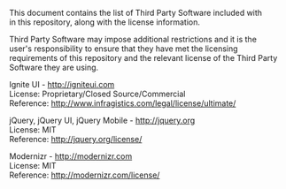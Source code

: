 This document contains the list of Third Party Software included with  
in this repository, along with the license information.  

Third Party Software may impose additional restrictions and it is the  
user's responsibility to ensure that they have met the licensing  
requirements of this repository and the relevant license of the Third Party  
Software they are using.  

Ignite UI - http://igniteui.com  
License: Proprietary/Closed Source/Commercial  
Reference: http://www.infragistics.com/legal/license/ultimate/   

jQuery, jQuery UI, jQuery Mobile - http://jquery.org  
License: MIT  
Reference: http://jquery.org/license/  
  
Modernizr - http://modernizr.com  
License: MIT  
Reference: http://modernizr.com/license/  
